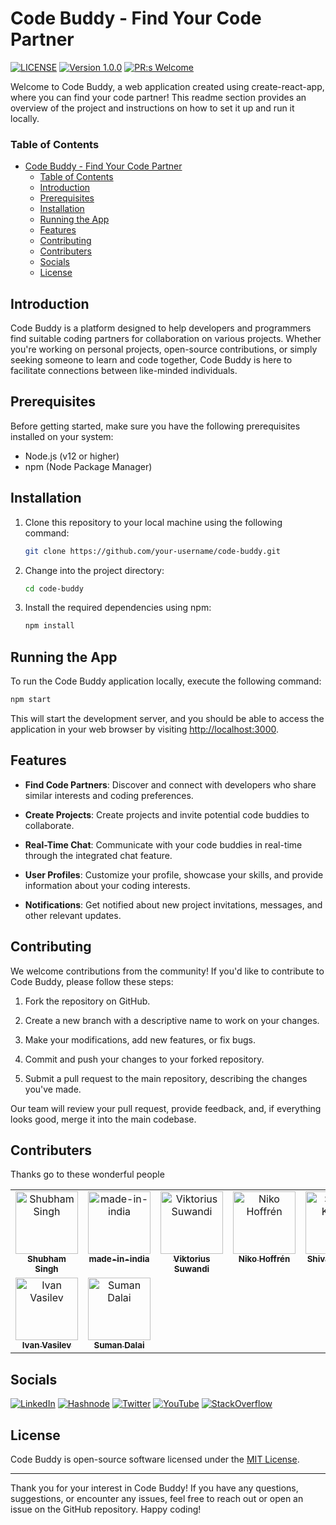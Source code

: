 # Code Buddy - Find Your Code Partner

[![LICENSE](https://img.shields.io/badge/license-MIT-blue.svg)](LICENSE.md)
[![Version 1.0.0](https://img.shields.io/badge/Version-1.0.0-brightgreen.svg)](https://github.com/1Shubham7/code-buddy/pulls)
[![PR:s Welcome](https://img.shields.io/badge/PR:s-Welcome-brightgreen.svg)](https://github.com/1Shubham7/code-buddy/pulls)

Welcome to Code Buddy, a web application created using create-react-app, where you can find your code partner! This readme section provides an overview of the project and instructions on how to set it up and run it locally.

### Table of Contents

- [Code Buddy - Find Your Code Partner](#code-buddy---find-your-code-partner)
    - [Table of Contents](#table-of-contents)
  - [Introduction](#introduction)
  - [Prerequisites](#prerequisites)
  - [Installation](#installation)
  - [Running the App](#running-the-app)
  - [Features](#features)
  - [Contributing](#contributing)
  - [Contributers](#contributers)
  - [Socials](#socials)
  - [License](#license)

## Introduction

Code Buddy is a platform designed to help developers and programmers find suitable coding partners for collaboration on various projects. Whether you're working on personal projects, open-source contributions, or simply seeking someone to learn and code together, Code Buddy is here to facilitate connections between like-minded individuals.

## Prerequisites

Before getting started, make sure you have the following prerequisites installed on your system:

- Node.js (v12 or higher)
- npm (Node Package Manager)

## Installation

1. Clone this repository to your local machine using the following command:

   ```bash
   git clone https://github.com/your-username/code-buddy.git
   ```

2. Change into the project directory:

   ```bash
   cd code-buddy
   ```

3. Install the required dependencies using npm:

   ```bash
   npm install
   ```

## Running the App

To run the Code Buddy application locally, execute the following command:

```bash
npm start
```

This will start the development server, and you should be able to access the application in your web browser by visiting [http://localhost:3000](http://localhost:3000).

## Features

- **Find Code Partners**: Discover and connect with developers who share similar interests and coding preferences.

- **Create Projects**: Create projects and invite potential code buddies to collaborate.

- **Real-Time Chat**: Communicate with your code buddies in real-time through the integrated chat feature.

- **User Profiles**: Customize your profile, showcase your skills, and provide information about your coding interests.

- **Notifications**: Get notified about new project invitations, messages, and other relevant updates.

## Contributing

We welcome contributions from the community! If you'd like to contribute to Code Buddy, please follow these steps:

1. Fork the repository on GitHub.

2. Create a new branch with a descriptive name to work on your changes.

3. Make your modifications, add new features, or fix bugs.

4. Commit and push your changes to your forked repository.

5. Submit a pull request to the main repository, describing the changes you've made.

Our team will review your pull request, provide feedback, and, if everything looks good, merge it into the main codebase.

## Contributers
Thanks go to these wonderful people
<table>
  <tbody>
    <tr>
      <td align="center" valign="top" width="14.28%"><a href="https://github.com/1Shubham7"><img src="https://avatars.githubusercontent.com/u/116020663" width="100px;" alt="Shubham Singh"/><br /><sub><b>Shubham Singh</b></sub></a></td>
      <td align="center" valign="top" width="14.28%"><a href="https://github.com/made-in-india"><img src="https://avatars.githubusercontent.com/u/134129154" width="100px;" alt="
made-in-india"/><br /><sub><b>
made-in-india</b></sub></a></td>
      <td align="center" valign="top" width="14.28%"><a href="https://github.com/viktoriussuwandi"><img src="https://avatars.githubusercontent.com/u/68414300" width="100px;" alt="Viktorius Suwandi"/><br /><sub><b>Viktorius Suwandi</b></sub></a</td>
      <td align="center" valign="top" width="14.28%"><a href="https://github.com/nikohoffren"><img src="https://avatars.githubusercontent.com/u/82566656" width="100px;" alt="Niko Hoffrén"/><br /><sub><b>Niko Hoffrén</b></sub></a</td>
      <td align="center" valign="top" width="14.28%"><a href="https://github.com/shivam0277"><img src="https://avatars.githubusercontent.com/u/114799765" width="100px;" alt="
Shivam Kumar"/><br /><sub><b>
Shivam Kumar</b></sub></a</td>
      <td align="center" valign="top" width="14.28%"><a href="https://github.com/anubhav1206"><img src="https://avatars.githubusercontent.com/u/53504460" width="100px;" alt="Anubhav Adhikari"/><br /><sub><b>Anubhav Adhikari</b></sub></a</td>
      <td align="center" valign="top" width="14.28%"><a href="https://github.com/andrewmuhn"><img src="https://avatars.githubusercontent.com/u/120216208" width="100px;" alt="Andrew Muhn"/><br /><sub><b>Andrew Muhn</b></sub></a</td>
    </tr>
    <tr>
      <td align="center" valign="top" width="14.28%"><a href="https://github.com/cl1ckname"><img src="https://avatars.githubusercontent.com/u/42579207" width="100px;" alt="Ivan Vasilev"/><br /><sub><b>Ivan Vasilev</b></sub></a</td>
      <td align="center" valign="top" width="14.28%"><a href="https://github.com/Sumandalai"><img src="https://avatars.githubusercontent.com/u/123189815?s=400&v=4" width="100px;" alt="Suman Dalai"/><br /><sub><b>Suman Dalai</b></sub></a</td>
    </tr>
  </tbody>
</table>

## Socials

[![LinkedIn][LinkedIn-Badge]](https://www.linkedin.com/in/shubham-singh-5a002b20b/) [![Hashnode][Hashnode-Badge]](https://1shubham7.hashnode.dev/) [![Twitter][Twitter-Badge]](https://twitter.com/1shubham7) [![YouTube][YouTube-Badge]](https://youtube.com/@shubham7950) [![StackOverflow][StackOverflow-Badge]](https://stackoverflow.com/users/21861794)

## License

Code Buddy is open-source software licensed under the [MIT License](LICENSE.md).

---

Thank you for your interest in Code Buddy! If you have any questions, suggestions, or encounter any issues, feel free to reach out or open an issue on the GitHub repository. Happy coding!

<!-- Markdown Badges and Links -->

[Hashnode-Badge]: https://img.shields.io/badge/Hashnode-2962FF?style=for-the-badge&logo=hashnode&logoColor=white
[LinkedIn-Badge]: https://img.shields.io/badge/LinkedIn-0077B5?style=for-the-badge&logo=linkedin&logoColor=white
[StackOverflow-Badge]: https://img.shields.io/badge/Stack_Overflow-FE7A16?style=for-the-badge&logo=stack-overflow&logoColor=white
[Twitter-Badge]: https://img.shields.io/badge/Twitter-1DA1F2?style=for-the-badge&logo=twitter&logoColor=white
[YouTube-Badge]: https://img.shields.io/badge/YouTube-FF0000?style=for-the-badge&logo=youtube&logoColor=white
